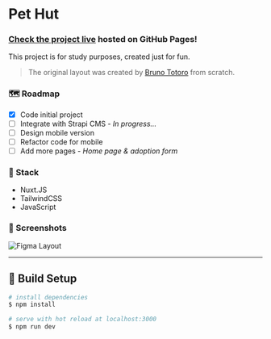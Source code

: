 # Pet Hut

### [Check the project live](https://nathanmeira.github.io/pethut/) hosted on GitHub Pages!

This project is for study purposes, created just for fun.

> The original layout was created by [Bruno Totoro](https://dribbble.com/br00nu) from scratch.

### 🗺️ Roadmap

- [x] Code initial project
- [ ] Integrate with Strapi CMS - _In progress..._
- [ ] Design mobile version
- [ ] Refactor code for mobile
- [ ] Add more pages - _Home page & adoption form_

### 🔧 Stack

- Nuxt.JS
- TailwindCSS
- JavaScript

### 📸 Screenshots

![Figma Layout](https://i.imgur.com/eRtx9hn.png)

---

## 🧰 Build Setup

```bash
# install dependencies
$ npm install

# serve with hot reload at localhost:3000
$ npm run dev

